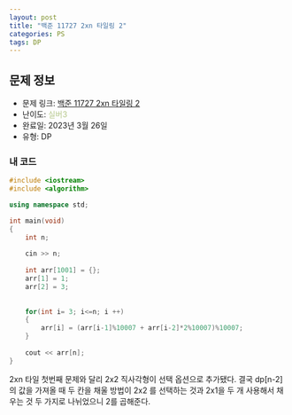 ```yaml
---
layout: post
title: "백준 11727 2xn 타일링 2"
categories: PS
tags: DP
---
```


## 문제 정보
- 문제 링크: [백준 11727 2xn 타일링 2](https://www.acmicpc.net/problem/11727)
- 난이도: <span style="color:#B5C78A">실버3</span>
- 완료일: 2023년 3월 26일
- 유형: DP

### 내 코드

```C++
#include <iostream>
#include <algorithm>

using namespace std;

int main(void)
{
	int n;
	
	cin >> n;
	
	int arr[1001] = {};
	arr[1] = 1;
	arr[2] = 3;
	
	
	for(int i= 3; i<=n; i ++)
	{
		arr[i] = (arr[i-1]%10007 + arr[i-2]*2%10007)%10007;
	}
	
	cout << arr[n];	
}
```

2xn 타일 첫번째 문제와 달리 2x2 직사각형이 선택 옵션으로 추가됐다. 결국 dp[n-2]의 값을 가져올 때 두 칸을 채울 방법이 2x2 를 선택하는 것과 2x1을 두 개 사용해서 채우는 것 두 가지로 나뉘었으니 2를 곱해준다.
